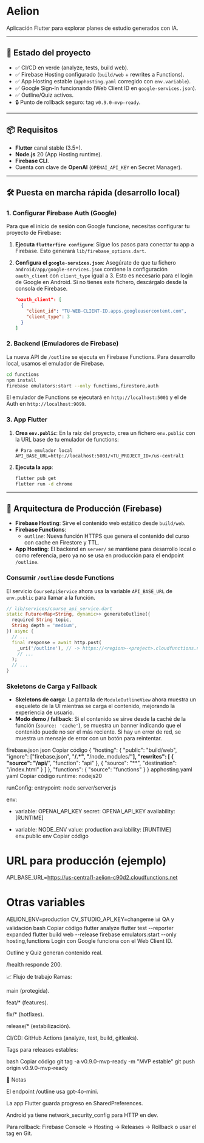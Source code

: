 ﻿# Aelion

Aplicación Flutter para explorar planes de estudio generados con IA.

---

## 🚀 Estado del proyecto

- ✅ CI/CD en verde (analyze, tests, build web).
- ✅ Firebase Hosting configurado (`build/web` + rewrites a Functions).
- ✅ App Hosting estable (`apphosting.yaml` corregido con `env.variable`).
- ✅ Google Sign-In funcionando (Web Client ID en `google-services.json`).
- ✅ Outline/Quiz activos.
- 🔒 Punto de rollback seguro: tag `v0.9.0-mvp-ready`.

---

## 📦 Requisitos

- **Flutter** canal stable (3.5+).
- **Node.js** 20 (App Hosting runtime).
- **Firebase CLI**.
- Cuenta con clave de **OpenAI** (`OPENAI_API_KEY` en Secret Manager).

---

## 🛠 Puesta en marcha rápida (desarrollo local)

### 1. Configurar Firebase Auth (Google)

Para que el inicio de sesión con Google funcione, necesitas configurar tu proyecto de Firebase:

1.  **Ejecuta `flutterfire configure`**: Sigue los pasos para conectar tu app a Firebase. Esto generará `lib/firebase_options.dart`.
2.  **Configura el `google-services.json`**: Asegúrate de que tu fichero `android/app/google-services.json` contiene la configuración `oauth_client` con `client_type` igual a 3. Esto es necesario para el login de Google en Android. Si no tienes este fichero, descárgalo desde la consola de Firebase.

    ```json
    "oauth_client": [
      {
        "client_id": "TU-WEB-CLIENT-ID.apps.googleusercontent.com",
        "client_type": 3
      }
    ]
    ```

### 2. Backend (Emuladores de Firebase)

La nueva API de `/outline` se ejecuta en Firebase Functions. Para desarrollo local, usamos el emulador de Firebase.

```bash
cd functions
npm install
firebase emulators:start --only functions,firestore,auth
```

El emulador de Functions se ejecutará en `http://localhost:5001` y el de Auth en `http://localhost:9099`.

### 3. App Flutter

1.  **Crea `env.public`**: En la raíz del proyecto, crea un fichero `env.public` con la URL base de tu emulador de functions:

    ```
    # Para emulador local
    API_BASE_URL=http://localhost:5001/<TU_PROJECT_ID>/us-central1
    ```

2.  **Ejecuta la app**:
    ```bash
    flutter pub get
    flutter run -d chrome
    ```

---

## 🚀 Arquitectura de Producción (Firebase)

*   **Firebase Hosting**: Sirve el contenido web estático desde `build/web`.
*   **Firebase Functions**:
    *   `outline`: Nueva función HTTPS que genera el contenido del curso con cache en Firestore y TTL.
*   **App Hosting**: El backend en `server/` se mantiene para desarrollo local o como referencia, pero ya no se usa en producción para el endpoint `/outline`.

### Consumir `/outline` desde Functions

El servicio `CourseApiService` ahora usa la variable `API_BASE_URL` de `env.public` para llamar a la función.

```dart
// lib/services/course_api_service.dart
static Future<Map<String, dynamic>> generateOutline({
  required String topic,
  String depth = 'medium',
}) async {
  // ...
  final response = await http.post(
    _uri('/outline'), // -> https://<region>-<project>.cloudfunctions.net/outline
    // ...
  );
  // ...
}
```

### Skeletons de Carga y Fallback

*   **Skeletons de carga**: La pantalla de `ModuleOutlineView` ahora muestra un esqueleto de la UI mientras se carga el contenido, mejorando la experiencia de usuario.
*   **Modo demo / fallback**: Si el contenido se sirve desde la caché de la función (`source: 'cache'`), se muestra un banner indicando que el contenido puede no ser el más reciente. Si hay un error de red, se muestra un mensaje de error con un botón para reintentar.

firebase.json
json
Copiar código
{
  "hosting": {
    "public": "build/web",
    "ignore": ["firebase.json", "**/.*", "**/node_modules/**"],
    "rewrites": [
      { "source": "/api/**", "function": "api" },
      { "source": "**", "destination": "/index.html" }
    ]
  },
  "functions": { "source": "functions" }
}
apphosting.yaml
yaml
Copiar código
runtime: nodejs20

runConfig:
  entrypoint: node server/server.js

env:
  - variable: OPENAI_API_KEY
    secret: OPENAI_API_KEY
    availability: [RUNTIME]

  - variable: NODE_ENV
    value: production
    availability: [RUNTIME]
env.public
env
Copiar código
# URL para producción (ejemplo)
API_BASE_URL=https://us-central1-aelion-c90d2.cloudfunctions.net

# Otras variables
AELION_ENV=production
CV_STUDIO_API_KEY=changeme
📊 QA y validación
bash
Copiar código
flutter analyze
flutter test --reporter expanded
flutter build web --release
firebase emulators:start --only hosting,functions
Login con Google funciona con el Web Client ID.

Outline y Quiz generan contenido real.

/health responde 200.

📈 Flujo de trabajo
Ramas:

main (protegida).

feat/* (features).

fix/* (hotfixes).

release/* (estabilización).

CI/CD: GitHub Actions (analyze, test, build, gitleaks).

Tags para releases estables:

bash
Copiar código
git tag -a v0.9.0-mvp-ready -m "MVP estable"
git push origin v0.9.0-mvp-ready


🧠 Notas

El endpoint /outline usa gpt-4o-mini.

La app Flutter guarda progreso en SharedPreferences.

Android ya tiene network_security_config para HTTP en dev.

Para rollback: Firebase Console → Hosting → Releases → Rollback o usar el tag en Git.